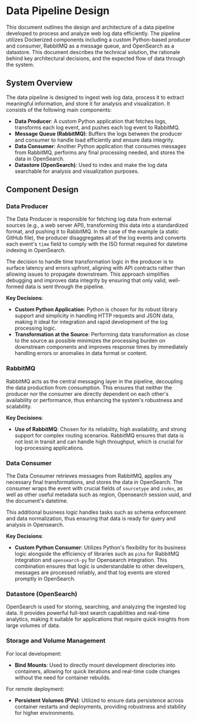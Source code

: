 # Data Pipeline Design

This document outlines the design and architecture of a data pipeline developed to process and analyze web log data efficiently. The pipeline utilizes Dockerized components including a custom Python-based producer and consumer, RabbitMQ as a message queue, and OpenSearch as a datastore. This document describes the technical solution, the rationale behind key architectural decisions, and the expected flow of data through the system.

## System Overview

The data pipeline is designed to ingest web log data, process it to extract meaningful information, and store it for analysis and visualization. It consists of the following main components:
- **Data Producer**: A custom Python application that fetches logs, transforms each log event, and pushes each log event to RabbitMQ.
- **Message Queue (RabbitMQ)**: Buffers the logs between the producer and consumer to handle load efficiently and ensure data integrity.
- **Data Consumer**: Another Python application that consumes messages from RabbitMQ, performs any final processing needed, and stores the data in OpenSearch.
- **Datastore (OpenSearch)**: Used to index and make the log data searchable for analysis and visualization purposes.

## Component Design

### Data Producer

The Data Producer is responsible for fetching log data from external sources (e.g., a web server API), transforming this data into a standardized format, and pushing it to RabbitMQ. In the case of the example (a static GitHub file), the producer disaggregates all of the log events and converts each event's `time` field to comply with the ISO format required for datetime indexing in OpenSearch.

The decision to handle time transformation logic in the producer is to surface latency and errors upfront, aligning with API contracts rather than allowing issues to propagate downstream. This approach simplifies debugging and improves data integrity by ensuring that only valid, well-formed data is sent through the pipeline.

**Key Decisions**:
- **Custom Python Application**: Python is chosen for its robust library support and simplicity in handling HTTP requests and JSON data, making it ideal for integration and rapid development of the log processing logic.
- **Transformation at the Source**: Performing data transformation as close to the source as possible minimizes the processing burden on downstream components and improves response times by immediately handling errors or anomalies in data format or content.

### RabbitMQ

RabbitMQ acts as the central messaging layer in the pipeline, decoupling the data production from consumption. This ensures that neither the producer nor the consumer are directly dependent on each other's availability or performance, thus enhancing the system's robustness and scalability.

**Key Decisions**:
- **Use of RabbitMQ**: Chosen for its reliability, high availability, and strong support for complex routing scenarios. RabbitMQ ensures that data is not lost in transit and can handle high throughput, which is crucial for log-processing applications.

### Data Consumer

The Data Consumer retrieves messages from RabbitMQ, applies any necessary final transformations, and stores the data in OpenSearch. The consumer wraps the event with crucial fields of `sourcetype` and `index`, as well as other useful metadata such as region, Opensearch session uuid, and the document's datetime.

This additional business logic handles tasks such as schema enforcement and data normalization, thus ensuring that data is ready for query and analysis in Opensearch.

**Key Decisions**:
- **Custom Python Consumer**: Utilizes Python's flexibility for its business logic alongside the efficiency of libraries such as `pika` for RabbitMQ integration and `opensearch-py` for Opensearch integration. This combination ensures that logic is understandable to other developers, messages are processed reliably, and that log events are stored promptly in OpenSearch.

### Datastore (OpenSearch)

OpenSearch is used for storing, searching, and analyzing the ingested log data. It provides powerful full-text search capabilities and real-time analytics, making it suitable for applications that require quick insights from large volumes of data.

### Storage and Volume Management

For local development:
- **Bind Mounts**: Used to directly mount development directories into containers, allowing for quick iterations and real-time code changes without the need for container rebuilds.

For remote deployment:
- **Persistent Volumes (PVs)**: Utilized to ensure data persistence across container restarts and deployments, providing robustness and stability for higher environments.

